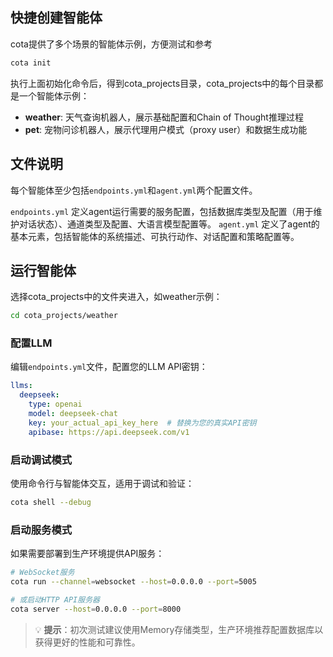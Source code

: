 ## 快捷创建智能体

cota提供了多个场景的智能体示例，方便测试和参考

```bash
cota init
```

执行上面初始化命令后，得到cota_projects目录，cota_projects中的每个目录都是一个智能体示例：
- **weather**: 天气查询机器人，展示基础配置和Chain of Thought推理过程
- **pet**: 宠物问诊机器人，展示代理用户模式（proxy user）和数据生成功能

## 文件说明

每个智能体至少包括`endpoints.yml`和`agent.yml`两个配置文件。

`endpoints.yml` 定义agent运行需要的服务配置，包括数据库类型及配置（用于维护对话状态）、通道类型及配置、大语言模型配置等。
`agent.yml` 定义了agent的基本元素，包括智能体的系统描述、可执行动作、对话配置和策略配置等。

## 运行智能体

选择cota_projects中的文件夹进入，如weather示例：

```bash
cd cota_projects/weather
```

### 配置LLM

编辑`endpoints.yml`文件，配置您的LLM API密钥：

```yml
llms:
  deepseek:
    type: openai
    model: deepseek-chat
    key: your_actual_api_key_here  # 替换为您的真实API密钥
    apibase: https://api.deepseek.com/v1
```

### 启动调试模式

使用命令行与智能体交互，适用于调试和验证：
```bash
cota shell --debug
```

### 启动服务模式

如果需要部署到生产环境提供API服务：
```bash
# WebSocket服务
cota run --channel=websocket --host=0.0.0.0 --port=5005

# 或启动HTTP API服务器
cota server --host=0.0.0.0 --port=8000
```

> 💡 **提示**：初次测试建议使用Memory存储类型，生产环境推荐配置数据库以获得更好的性能和可靠性。
